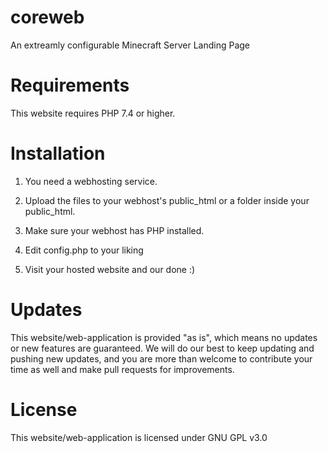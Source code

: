 # coreweb
An extreamly configurable Minecraft Server Landing Page

# Requirements
This website requires PHP 7.4 or higher.

# Installation

1. You need a webhosting service.

2. Upload the files to your webhost's public_html or a folder inside your public_html.

3. Make sure your webhost has PHP installed.

4. Edit config.php to your liking

5. Visit your hosted website and our done :)


# Updates
This website/web-application is provided "as is", which means no updates or new features are guaranteed. We will do our best to keep updating and pushing new updates, and you are more than welcome to contribute your time as well and make pull requests for improvements.

# License
This website/web-application is licensed under GNU GPL v3.0
